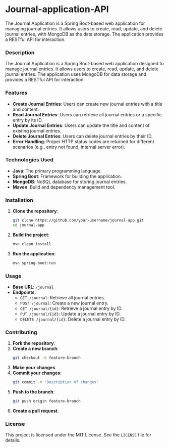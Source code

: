 # Journal-application-API
The Journal Application is a Spring Boot-based web application for managing journal entries. It allows users to create, read, update, and delete journal entries, with MongoDB as the data storage. The application provides a RESTful API for interaction.

### Description
The Journal Application is a Spring Boot-based web application designed to manage journal entries. It allows users to create, read, update, and delete journal entries. The application uses MongoDB for data storage and provides a RESTful API for interaction.

### Features
- **Create Journal Entries**: Users can create new journal entries with a title and content.
- **Read Journal Entries**: Users can retrieve all journal entries or a specific entry by its ID.
- **Update Journal Entries**: Users can update the title and content of existing journal entries.
- **Delete Journal Entries**: Users can delete journal entries by their ID.
- **Error Handling**: Proper HTTP status codes are returned for different scenarios (e.g., entry not found, internal server error).

### Technologies Used
- **Java**: The primary programming language.
- **Spring Boot**: Framework for building the application.
- **MongoDB**: NoSQL database for storing journal entries.
- **Maven**: Build and dependency management tool.

### Installation
1. **Clone the repository**:
    ```sh
    git clone https://github.com/your-username/journal-app.git
    cd journal-app
    ```
2. **Build the project**:
    ```sh
    mvn clean install
    ```
3. **Run the application**:
    ```sh
    mvn spring-boot:run
    ```

### Usage
- **Base URL**: `/journal`
- **Endpoints**:
  - `GET /journal`: Retrieve all journal entries.
  - `POST /journal`: Create a new journal entry.
  - `GET /journal/{id}`: Retrieve a journal entry by ID.
  - `PUT /journal/{id}`: Update a journal entry by ID.
  - `DELETE /journal/{id}`: Delete a journal entry by ID.

### Contributing
1. **Fork the repository**.
2. **Create a new branch**:
    ```sh
    git checkout -b feature-branch
    ```
3. **Make your changes**.
4. **Commit your changes**:
    ```sh
    git commit -m "Description of changes"
    ```
5. **Push to the branch**:
    ```sh
    git push origin feature-branch
    ```
6. **Create a pull request**.

### License
This project is licensed under the MIT License. See the `LICENSE` file for details.

